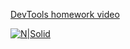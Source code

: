 [DevTools homework video](https://drive.google.com/file/d/1cHn83-yq7u9ZYDe6cCjOWPcUO7pJJ-9B/view?usp=sharing)

[![N|Solid](https://pngimg.com/uploads/google_drive/small/google_drive_PNG4.png)](https://drive.google.com/file/d/1cHn83-yq7u9ZYDe6cCjOWPcUO7pJJ-9B/view?usp=sharing)
